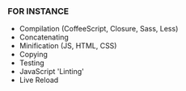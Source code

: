 <h3>FOR INSTANCE</h3>

<ul>
	<li>Compilation (CoffeeScript, Closure, Sass, Less)</li>
	<li>Concatenating</li>
	<li>Minification (JS, HTML, CSS)</li>
	<li>Copying</li>
	<li>Testing</li>
	<li>JavaScript 'Linting'</li>
	<li>Live Reload</li>
</ul>

